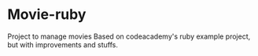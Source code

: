 Movie-ruby
==========

Project to manage movies
Based on codeacademy's ruby example project, but with improvements and stuffs.
